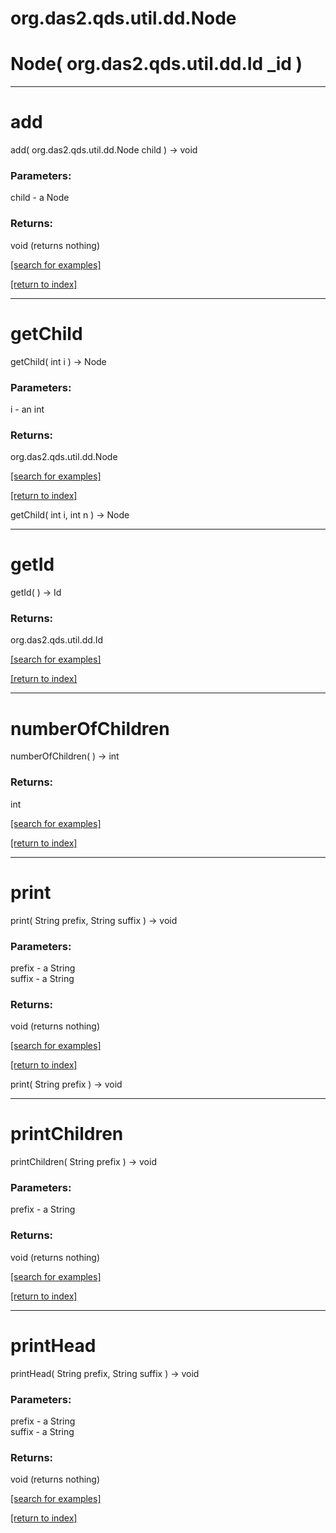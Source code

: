 # org.das2.qds.util.dd.Node



# Node( org.das2.qds.util.dd.Id _id )


***
<a name="add"></a>
# add
add( org.das2.qds.util.dd.Node child ) &rarr; void



### Parameters:
child - a Node

### Returns:
void (returns nothing)


<a href="https://github.com/autoplot/dev/search?q=add&unscoped_q=add">[search for examples]</a>

<a href="https://github.com/autoplot/documentation/blob/master/javadoc/index-all.md">[return to index]</a>

***
<a name="getChild"></a>
# getChild
getChild( int i ) &rarr; Node



### Parameters:
i - an int

### Returns:
org.das2.qds.util.dd.Node


<a href="https://github.com/autoplot/dev/search?q=getChild&unscoped_q=getChild">[search for examples]</a>

<a href="https://github.com/autoplot/documentation/blob/master/javadoc/index-all.md">[return to index]</a>

getChild( int i, int n ) &rarr; Node<br>
***
<a name="getId"></a>
# getId
getId(  ) &rarr; Id



### Returns:
org.das2.qds.util.dd.Id


<a href="https://github.com/autoplot/dev/search?q=getId&unscoped_q=getId">[search for examples]</a>

<a href="https://github.com/autoplot/documentation/blob/master/javadoc/index-all.md">[return to index]</a>

***
<a name="numberOfChildren"></a>
# numberOfChildren
numberOfChildren(  ) &rarr; int



### Returns:
int


<a href="https://github.com/autoplot/dev/search?q=numberOfChildren&unscoped_q=numberOfChildren">[search for examples]</a>

<a href="https://github.com/autoplot/documentation/blob/master/javadoc/index-all.md">[return to index]</a>

***
<a name="print"></a>
# print
print( String prefix, String suffix ) &rarr; void



### Parameters:
prefix - a String
<br>suffix - a String

### Returns:
void (returns nothing)


<a href="https://github.com/autoplot/dev/search?q=print&unscoped_q=print">[search for examples]</a>

<a href="https://github.com/autoplot/documentation/blob/master/javadoc/index-all.md">[return to index]</a>

print( String prefix ) &rarr; void<br>
***
<a name="printChildren"></a>
# printChildren
printChildren( String prefix ) &rarr; void



### Parameters:
prefix - a String

### Returns:
void (returns nothing)


<a href="https://github.com/autoplot/dev/search?q=printChildren&unscoped_q=printChildren">[search for examples]</a>

<a href="https://github.com/autoplot/documentation/blob/master/javadoc/index-all.md">[return to index]</a>

***
<a name="printHead"></a>
# printHead
printHead( String prefix, String suffix ) &rarr; void



### Parameters:
prefix - a String
<br>suffix - a String

### Returns:
void (returns nothing)


<a href="https://github.com/autoplot/dev/search?q=printHead&unscoped_q=printHead">[search for examples]</a>

<a href="https://github.com/autoplot/documentation/blob/master/javadoc/index-all.md">[return to index]</a>

